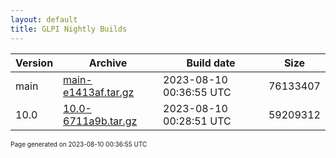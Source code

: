 ```yaml
---
layout: default
title: GLPI Nightly Builds
---
```


Version|Archive|Build date|Size
---|---|---|---
main|[main-e1413af.tar.gz](main-e1413af.tar.gz)|2023-08-10 00:36:55 UTC|76133407
10.0|[10.0-6711a9b.tar.gz](10.0-6711a9b.tar.gz)|2023-08-10 00:28:51 UTC|59209312

<font size="1">Page generated on 2023-08-10 00:36:55 UTC</font>
